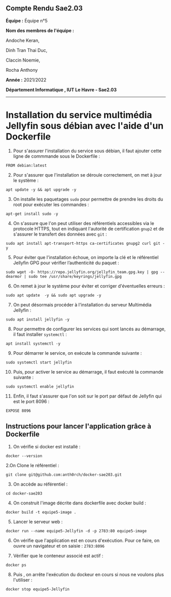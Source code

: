 ## Compte Rendu Sae2.03 

**Équipe :** Équipe n°5  

**Nom des membres de l'équipe :**  

Andoche Keran,  

Dinh Tran Thai Duc,  

Claccin Noemie,  

Rocha Anthony  


**Année :** 2021/2022   

**Département Informatique , IUT Le Havre - Sae2.03**

--------------------------------------------------------------------------------

# Installation du service  multimédia Jellyfin sous débian avec l'aide d'un Dockerfile

1. Pour s'assurer l'installation du service sous débian, il faut ajouter cette ligne de commmande sous le Dockerfile :
```shell
FROM debian:latest
``` 
<!--- Installation des paquetages --->

2. Pour s'assurer que l'installation se déroule correctement, on met à jour le système :
```shell
apt update -y && apt upgrade -y
```

3. On installe les paquetages ```sudo``` pour permettre de prendre les droits du root pour exécuter les commandes :
```shell
apt-get install sudo -y
```

4. On s'assure que l'on peut utiliser des référentiels accessibles  via le protocole HTTPS, tout en indiquant l'autorité de certification ```gnup2``` et de s'assurer le transfert des données avec ```git``` :

```shell
sudo apt install apt-transport-https ca-certificates gnupg2 curl git -y
```

5. Pour éviter que l'installation échoue, on importe  la clé et le référentiel Jellyfin GPG pour vérifier l’authenticité du paquet :
```shell
sudo wget -O- https://repo.jellyfin.org/jellyfin_team.gpg.key | gpg --dearmor | sudo tee /usr/share/keyrings/jellyfin.gpg
```

6. On remet à jour le système pour éviter et corriger d'éventuelles erreurs :

```shell
sudo apt update  -y && sudo apt upgrade -y
```

7. On peut désormais procéder à l'installation du serveur Multimédia Jellyfin :

```shell
sudo apt install jellyfin -y
```

8. Pour permettre de configurer les services qui sont lancés au démarrage, il faut installer ```systemctl``` :

```shell
apt install systemctl -y
```

9. Pour démarrer le service, on exécute la commande suivante :

```shell
sudo systemctl start jellyfin
```

10. Puis, pour activer le service au démarrage, il faut exécuté la commande suivante :

```shell
sudo systemctl enable jellyfin
```

11. Enfin, il faut s'assurer que l'on soit sur le port par défaut de Jellyfin qui est le port 8096 :
```shell
EXPOSE 8096
```


## Instructions pour lancer l'application grâce à Dockerfile

1. On vérifie si docker est installé :
```shell
docker --version
```

2.On Clone le référentiel :
 ```shell
git clone git@github.com:anth0rch/docker-sae203.git
```

3. On accède au référentiel :
```shell
cd docker-sae203
```

4. On construit l'image décrite dans dockerfile avec docker build : 
```shell
docker build -t equipe5-image .
```

5. Lancer le serveur web :
```shell
docker run --name equipe5-Jellyfin -d -p 2783:80 equipe5-image
```

6. On vérifie que l'application est en cours d'exécution. Pour ce faire, on ouvre un navigateur et on saisie :  ```2783:8096```

7. Vérifier que le conteneur associé est actif :
```shell
docker ps
```

8. Puis , on arrête l'exécution du dockeur en cours si nous ne voulons plus l'utiliser :
```shell
docker stop equipe5-Jellyfin
```







